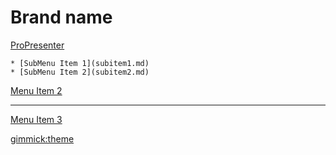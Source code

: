 <!--
  -- Name of your wiki
  -- Do NOT remove the leading `#` character.
  -->

  # Brand name

[ProPresenter]()

    * [SubMenu Item 1](subitem1.md)
    * [SubMenu Item 2](subitem2.md)

  [Menu Item 2](item2.md)
  - - - -
  [Menu Item 3](item3.md)


<!--
  -- Default theme
  -- (Read: http://dynalon.github.io/mdwiki/#!customizing.md#Theme_chooser)
  -->

[gimmick:theme](spacelab)


<!--
  -- Navigation
  -- (Read: http://dynalon.github.io/mdwiki/#!quickstart.md#Adding_a_navigation)


[About](pages/about.md)
[Download](pages/download.md)
-->
<!-- A more complex navigation example: ------------------------------------>


<!--
  -- Change the Language
  -- Could be useful when there's more than one language wiki.
  -->

<!--
[Change the Language]()

  * [English (United States)](/en_US/)
  * [English (United Kingdom)](/en_GB/)
  * [Italian](/it/)
-->

<!--
  -- Let the user choose a theme
  -- (Read: http://dynalon.github.io/mdwiki/#!quickstart.md#Adding_a_navigation)
  -->

<!--
[gimmick:themechooser](Choose theme)
-->
